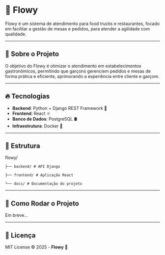 # 🚀 Flowy  

Flowy é um sistema de atendimento para food trucks e restaurantes, focado em facilitar a gestão de mesas e pedidos, para atender a agilidade com qualidade.

---

## 📌 Sobre o Projeto  

O objetivo do Flowy é otimizar o atendimento em estabelecimentos gastronômicos, permitindo que garçons gerenciem pedidos e mesas de forma prática e eficiente, aprimorando a experiência entre cliente e garçom.

---

## 🔥 Tecnologias  

- **Backend**: Python + Django REST Framework 🐍
- **Frontend**: React ⚛️
- **Banco de Dados**: PostgreSQL 🛢️
- **Infraestrutura**: Docker 🐳

---

## 📂 Estrutura

flowy/

    ├── backend/ # API Django
    
    ├── frontend/ # Aplicação React
  
    └── docs/ # Documentação do projeto

---

## 🚀 Como Rodar o Projeto  

Em breve...  

---

## 📜 Licença  

MIT License © 2025 - **Flowy** 🚀
